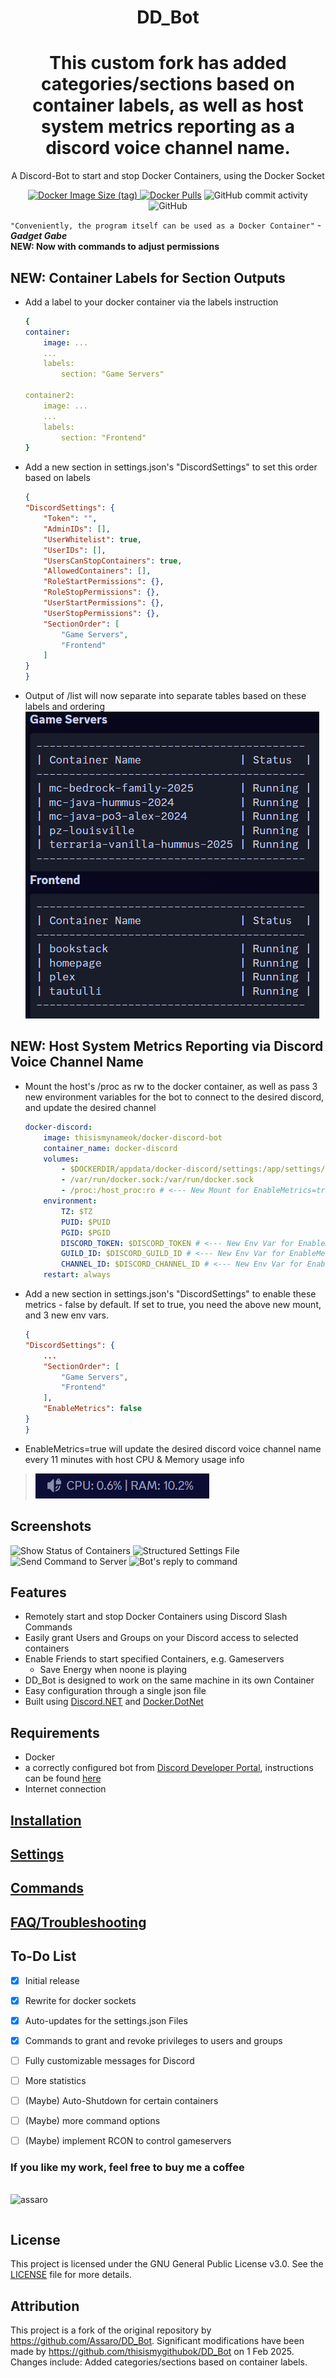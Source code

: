 <h1 align="center">DD_Bot</h1>
<h1 align="center">This custom fork has added categories/sections based on container labels, as well as host system metrics reporting as a discord voice channel name.</h1>

<p align="center">A Discord-Bot to start and stop Docker Containers, using the Docker Socket</p>
<p align="center">
<a href="https://hub.docker.com/r/thisismynameok/docker-discord-bot"><img alt="Docker Image Size (tag)" src="https://img.shields.io/docker/image-size/thisismynameok/docker-discord-bot/latest?style=for-the-badge">
<img alt="Docker Pulls" src="https://img.shields.io/docker/pulls/thisismynameok/docker-discord-bot?style=for-the-badge"></a>
<img alt="GitHub commit activity" src="https://img.shields.io/github/commit-activity/m/thisismygithubok/DD_Bot?color=brightgreen&style=for-the-badge">
<img alt="GitHub" src="https://img.shields.io/github/license/thisismygithubok/DD_Bot?style=for-the-badge"></p>

`"Conveniently, the program itself can be used as a Docker Container"` - ***Gadget Gabe*** \
**NEW: Now with commands to adjust permissions** 

## NEW: Container Labels for Section Outputs

- Add a label to your docker container via the labels instruction

    ```yml
    {
    container:
        image: ...
        ...
        labels:
            section: "Game Servers"

    container2:
        image: ...
        ...
        labels:
            section: "Frontend"
    }
- Add a new section in settings.json's "DiscordSettings" to set this order based on labels

    ```json
    {
    "DiscordSettings": {
        "Token": "",
        "AdminIDs": [],
        "UserWhitelist": true,
        "UserIDs": [],
        "UsersCanStopContainers": true,
        "AllowedContainers": [],
        "RoleStartPermissions": {},
        "RoleStopPermissions": {},
        "UserStartPermissions": {},
        "UserStopPermissions": {},
        "SectionOrder": [
            "Game Servers",
            "Frontend"
        ]
    }
    }
- Output of /list will now separate into separate tables based on these labels and ordering
![List Command Sections](pics/ListCommandSections.png)

## NEW: Host System Metrics Reporting via Discord Voice Channel Name

- Mount the host's /proc as rw to the docker container, as well as pass 3 new environment variables for the bot to connect to the desired discord, and update the desired channel

    ```yml
    docker-discord:
        image: thisismynameok/docker-discord-bot
        container_name: docker-discord
        volumes:
            - $DOCKERDIR/appdata/docker-discord/settings:/app/settings/:rw
            - /var/run/docker.sock:/var/run/docker.sock
            - /proc:/host_proc:ro # <--- New Mount for EnableMetrics=true --->
        environment:
            TZ: $TZ
            PUID: $PUID
            PGID: $PGID
            DISCORD_TOKEN: $DISCORD_TOKEN # <--- New Env Var for EnableMetrics=true --->
            GUILD_ID: $DISCORD_GUILD_ID # <--- New Env Var for EnableMetrics=true --->
            CHANNEL_ID: $DISCORD_CHANNEL_ID # <--- New Env Var for EnableMetrics=true --->
        restart: always
- Add a new section in settings.json's "DiscordSettings" to enable these metrics - false by default. If set to true, you need the above new mount, and 3 new env vars.

    ```json
    {
    "DiscordSettings": {
        ...
        "SectionOrder": [
            "Game Servers",
            "Frontend"
        ],
        "EnableMetrics": false
    }
    }
- EnableMetrics=true will update the desired discord voice channel name every 11 minutes with host CPU & Memory usage info

> ![List Command Sections](pics/Metrics.png)

## Screenshots

![Show Status of Containers](pics/Listcommand.png)
![Structured Settings File](pics/Settings.png)
![Send Command to Server](pics/Dockercommand.png)
![Bot's reply to command](pics/Dockerstart.png)

## Features

- Remotely start and stop Docker Containers using Discord Slash Commands
- Easily grant Users and Groups on your Discord access to selected containers
- Enable Friends to start specified Containers, e.g. Gameservers
    - Save Energy when noone is playing
- DD_Bot is designed to work on the same machine in its own Container
- Easy configuration through a single json file
- Built using [Discord.NET](https://github.com/discord-net/Discord.Net) and [Docker.DotNet](https://github.com/dotnet/Docker.DotNet)

## Requirements

- Docker
- a correctly configured bot from [Discord Developer Portal](https://discord.com/developers/), instructions can be found [here](/sites/discordbot.md)
- Internet connection

## [Installation](/sites/installation.md)

## [Settings](/sites/settings.md)

## [Commands](/sites/commands.md)

## [FAQ/Troubleshooting](/sites/faq.md)

## To-Do List

- [x] Initial release
- [x] Rewrite for docker sockets
- [x] Auto-updates for the settings.json Files
- [x] Commands to grant and revoke privileges to users and groups
- [ ] Fully customizable messages for Discord
- [ ] More statistics
- [ ] \(Maybe\) Auto-Shutdown for certain containers
- [ ] \(Maybe\) more command options
- [ ] \(Maybe\) implement RCON to control gameservers


### If you like my work, feel free to buy me a coffee
<p>
<br><a href="https://www.buymeacoffee.com/assaro"> <img align="left" src="https://cdn.buymeacoffee.com/buttons/v2/default-yellow.png" height="50" width="210" alt="assaro" /></a></p><br>

## License

This project is licensed under the GNU General Public License v3.0. See the [LICENSE](LICENSE) file for more details.

## Attribution

This project is a fork of the original repository by https://github.com/Assaro/DD_Bot. Significant modifications have been made by https://github.com/thisismygithubok/DD_Bot on 1 Feb 2025. Changes include: Added categories/sections based on container labels.

